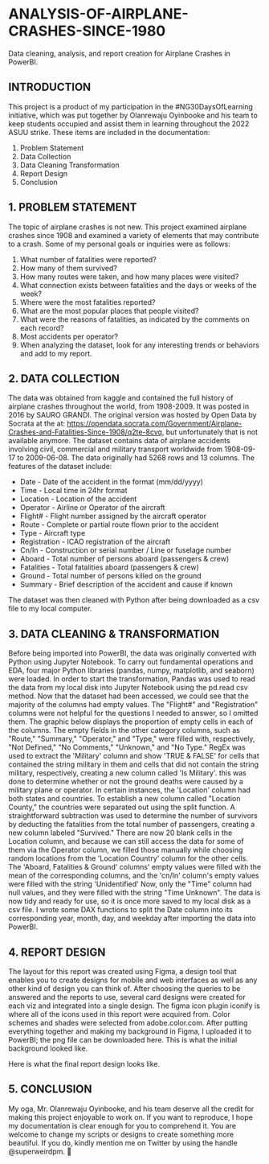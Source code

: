 # ANALYSIS-OF-AIRPLANE-CRASHES-SINCE-1980
Data cleaning, analysis, and report creation for Airplane Crashes in PowerBI.

## INTRODUCTION
This project is a product of my participation in the #NG30DaysOfLearning initiative, which was put together by Olanrewaju Oyinbooke and his team to keep students occupied and assist them in learning throughout the 2022 ASUU strike. These items are included in the documentation:
1. Problem Statement
2. Data Collection
3. Data Cleaning Transformation 
4. Report Design
5. Conclusion

## 1. PROBLEM STATEMENT
The topic of airplane crashes is not new. This project examined airplane crashes since 1908 and examined a variety of elements that may contribute to a crash. Some of my personal goals or inquiries were as follows:
1. What number of fatalities were reported?
2. How many of them survived?
3. How many routes were taken, and how many places were visited?
4. What connection exists between fatalities and the days or weeks of the week?
5. Where were the most fatalities reported?
6. What are the most popular places that people visited?
7. What were the reasons of fatalities, as indicated by the comments on each record?
8. Most accidents per operator?
9. When analyzing the dataset, look for any interesting trends or behaviors and add to my report.


## 2. DATA COLLECTION
The data was obtained from kaggle and contained  the full history of airplane crashes throughout the world, from 1908-2009. It was posted in 2016 by SAURO GRANDI. The original version was hosted by Open Data by Socrata at the at: https://opendata.socrata.com/Government/Airplane-Crashes-and-Fatalities-Since-1908/q2te-8cvq, but unfortunately that is not available anymore. The dataset contains data of airplane accidents involving civil, commercial and military transport worldwide from 1908-09-17 to 2009-06-08.
The data originally had 5268 rows and 13 columns. The features of the dataset include:
* Date - Date of the accident in the format (mm/dd/yyyy)
* Time - Local time in 24hr format
* Location - Location of the accident
* Operator - Airline or Operator of the aircraft
* Flight# - Flight number assigned by the aircraft operator
* Route - Complete or partial route flown prior to the accident
* Type - Aircraft type
* Registration - ICAO registration of the aircraft
* Cn/In - Construction or serial number / Line or fuselage number
* Aboard - Total number of persons aboard (passengers & crew)
* Fatalities - Total fatalities aboard (passengers & crew)
* Ground - Total number of persons killed on the ground
* Summary - Brief description of the accident and cause if known

The dataset was then cleaned with Python after being downloaded as a csv file to my local computer.


## 3. DATA CLEANING & TRANSFORMATION
Before being imported into PowerBI, the data was originally converted with Python using Jupyter Notebook.
To carry out fundamental operations and EDA, four major Python libraries (pandas, numpy, matplotlib, and seaborn) were loaded.
In order to start the transformation, Pandas was used to read the data from my local disk into Jupyter Notebook using the pd.read csv method. Now that the dataset had been accessed, we could see that the majority of the columns had empty values. The "Flight#" and "Registration" columns were not helpful for the questions I needed to answer, so I omitted them. The graphic below displays the proportion of empty cells in each of the columns.
The empty fields in the other category columns, such as "Route," "Summary," "Operator," and "Type," were filled with, respectively, "Not Defined," "No Comments," "Unknown," and "No Type."
RegEx was used to extract the 'Military' column and show 'TRUE & FALSE' for cells that contained the string military in them and cells that did not contain the string military, respectively, creating a new column called 'Is Military'. this was done to determine whether or not the ground deaths were caused by a military plane or operator.
In certain instances, the 'Location' column had both states and countries. To establish a new column called "Location County," the countries were separated out using the split function.
A straightforward subtraction was used to determine the number of survivors by deducting the fatalities from the total number of passengers, creating a new column labeled "Survived." There are now 20 blank cells in the Location column, and because we can still access the data for some of them via the Operator column, we filled those manually while choosing random locations from the 'Location Country' column for the other cells.
The 'Aboard, Fatalities & Ground' columns' empty values were filled with the mean of the corresponding columns, and the 'cn/In' column's empty values were filled with the string 'Unidentified'
Now, only the "Time" column had null values, and they were filled with the string "Time Unknown". The data is now tidy and ready for use, so it is once more saved to my local disk as a csv file.
I wrote some DAX functions to split the Date column into its corresponding year, month, day, and weekday after importing the data into PowerBI.


## 4. REPORT DESIGN
The layout for this report was created using Figma, a design tool that enables you to create designs for mobile and web interfaces as well as any other kind of design you can think of. After choosing the queries to be answered and the reports to use, several card designs were created for each viz and integrated into a single design. The figma icon plugin iconify is where all of the icons used in this report were acquired from. Color schemes and shades were selected from adobe.color.com. After putting everything together and making my background in Figma, I uploaded it to PowerBI; the png file can be downloaded here. This is what the initial background looked like.


Here is what the final report design looks like.


## 5. CONCLUSION
My oga, Mr. Olanrewaju Oyinbooke, and his team deserve all the credit for making this project enjoyable to work on. If you want to reproduce, I hope my documentation is clear enough for you to comprehend it. You are welcome to change my scripts or designs to create something more beautiful. If you do, kindly mention me on Twitter by using the handle @superweirdpm. 🚀

